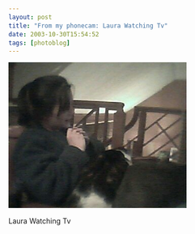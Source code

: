 ```yaml
---
layout: post
title: "From my phonecam: Laura Watching Tv"
date: 2003-10-30T15:54:52
tags: [photoblog]
---
```


![Laura Watching Tv][1]

Laura Watching Tv

   [1]: /2003/10/31/4413691650_0.jpg
